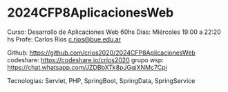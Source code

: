 # 2024CFP8AplicacionesWeb

Curso:  Desarrollo de Aplicaciones Web      60hs
Días:   Miércoles   19:00 a 22:20 hs
Profe:  Carlos Ríos         c.rios@bue.edu.ar

Github:     https://github.com/crios2020/2024CFP8AplicacionesWeb
codeshare:  https://codeshare.io/crios2020
grupo wsp:  https://chat.whatsapp.com/JZDBbXTk8pJGqiXNMc7Cpi

Tecnologias:    Servlet, PHP, SpringBoot, SpringData, SpringService
